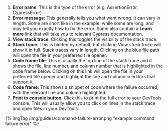 1. **Error name**: This is the type of the error (e.g. AssertionError, CypressError)
2. **Error message**: This generally tells you what went wrong. It can vary in length. Some are short like in the example, while some are long, and may tell you exactly how to fix the error. Some also contain a **Learn more** link that will take you to relevant Cypress documentation.
3. **View stack trace**: Clicking this toggles the visibility of the stack trace.
4. **Stack trace**: This is hidden by default, but clicking *View stack trace* will show it in full. Stack traces vary in length. Clicking on the blue file path will open the file in your preferred file opener.
5. **Code frame file**: This is usually the top line of the stack trace and it shows the file, line number, and column number that is highlighted in the code frame below. Clicking on this link will open the file in your preferred file opener and highlight the line and column in editors that support it.
6. **Code frame**: This shows a snippet of code where the failure occurred, with the relevant line and column highlighted.
7. **Print to console button**: Click this to print the full error to your DevTools console. This will usually allow you to click on lines in the stack trace and open files in your DevTools.

{% imgTag /img/guides/command-failure-error.png "example command failure error" %}
